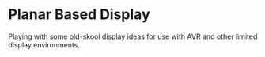 # Planar Based Display

Playing with some old-skool display ideas for use with AVR and other limited display environments.
